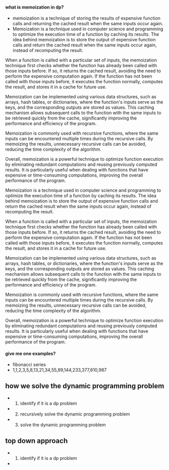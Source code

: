 #### what is memoization in dp?
- memoization is a technique of storing the results of expensive function calls and returning the cached result when the same inputs occur again.
- Memoization is a technique used in computer science and programming to optimize the execution time of a function by caching its results. The idea behind memoization is to store the output of expensive function calls and return the cached result when the same inputs occur again, instead of recomputing the result.

When a function is called with a particular set of inputs, the memoization technique first checks whether the function has already been called with those inputs before. If so, it returns the cached result, avoiding the need to perform the expensive computation again. If the function has not been called with those inputs before, it executes the function normally, computes the result, and stores it in a cache for future use.

Memoization can be implemented using various data structures, such as arrays, hash tables, or dictionaries, where the function's inputs serve as the keys, and the corresponding outputs are stored as values. This caching mechanism allows subsequent calls to the function with the same inputs to be retrieved quickly from the cache, significantly improving the performance and efficiency of the program.

Memoization is commonly used with recursive functions, where the same inputs can be encountered multiple times during the recursive calls. By memoizing the results, unnecessary recursive calls can be avoided, reducing the time complexity of the algorithm.

Overall, memoization is a powerful technique to optimize function execution by eliminating redundant computations and reusing previously computed results. It is particularly useful when dealing with functions that have expensive or time-consuming computations, improving the overall performance of the program.

Memoization is a technique used in computer science and programming to optimize the execution time of a function by caching its results. The idea behind memoization is to store the output of expensive function calls and return the cached result when the same inputs occur again, instead of recomputing the result.

When a function is called with a particular set of inputs, the memoization technique first checks whether the function has already been called with those inputs before. If so, it returns the cached result, avoiding the need to perform the expensive computation again. If the function has not been called with those inputs before, it executes the function normally, computes the result, and stores it in a cache for future use.

Memoization can be implemented using various data structures, such as arrays, hash tables, or dictionaries, where the function's inputs serve as the keys, and the corresponding outputs are stored as values. This caching mechanism allows subsequent calls to the function with the same inputs to be retrieved quickly from the cache, significantly improving the performance and efficiency of the program.

Memoization is commonly used with recursive functions, where the same inputs can be encountered multiple times during the recursive calls. By memoizing the results, unnecessary recursive calls can be avoided, reducing the time complexity of the algorithm.

Overall, memoization is a powerful technique to optimize function execution by eliminating redundant computations and reusing previously computed results. It is particularly useful when dealing with functions that have expensive or time-consuming computations, improving the overall performance of the program.

#### give me one examples?
- fibonacci series
- 1,1,2,3,5,8,13,21,34,55,89,144,233,377,610,987
  


## how we solve the dynamic programming problem

- 1. identify if it is a dp problem
- 2. recursively solve the dynamic programming problem
-  3. solve the dynamic programming problem


## top down approach
- 1. identify if it is a dp problem
- 